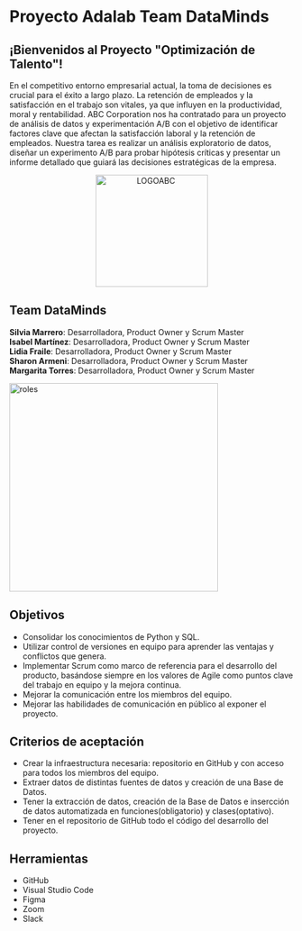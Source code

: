 # Proyecto Adalab Team DataMinds

## ¡Bienvenidos al Proyecto "Optimización de Talento"!

En el competitivo entorno empresarial actual, la toma de decisiones es crucial para el éxito a largo plazo. La retención de empleados y la satisfacción en el trabajo son vitales, ya que influyen en la productividad, moral y rentabilidad. ABC Corporation nos ha contratado para un proyecto de análisis de datos y experimentación A/B con el objetivo de identificar factores clave que afectan la satisfacción laboral y la retención de empleados. Nuestra tarea es realizar un análisis exploratorio de datos, diseñar un experimento A/B para probar hipótesis críticas y presentar un informe detallado que guiará las decisiones estratégicas de la empresa.
<p align="center" width="100%">
<img width="199" alt="LOGOABC" src="https://github.com/s-armeni/proyecto-da-promo-H-modulo-3-team-3-DataMinds/assets/164790212/3dc480ce-3750-40bc-bfed-f23db87774df">  
</p>  

## Team DataMinds
**Silvia Marrero**: Desarrolladora, Product Owner y Scrum Master  
**Isabel Martínez**: Desarrolladora, Product Owner y Scrum Master  
**Lidia Fraile**: Desarrolladora, Product Owner y Scrum Master  
**Sharon Armeni**: Desarrolladora, Product Owner y Scrum Master  
**Margarita Torres**: Desarrolladora, Product Owner y Scrum Master

<img width="370" alt="roles" src="https://github.com/s-armeni/proyecto-da-promo-H-modulo-3-team-3-DataMinds/assets/164790212/cd6d7b75-6519-419b-9b3e-45fb9755bf26">

## Objetivos
- Consolidar los conocimientos de Python y SQL.
- Utilizar control de versiones en equipo para aprender las ventajas y conflictos que genera.
- Implementar Scrum como marco de referencia para el desarrollo del producto, basándose siempre en los valores de Agile como puntos clave del trabajo en equipo y la mejora    continua.
- Mejorar la comunicación entre los miembros del equipo.
- Mejorar las habilidades de comunicación en público al exponer el proyecto.

## Criterios de aceptación
- Crear la infraestructura necesaria: repositorio en GitHub y con acceso para todos los miembros del equipo.
- Extraer datos de distintas fuentes de datos y creación de una Base de Datos.
- Tener la extracción de datos, creación de la Base de Datos e insercción de datos automatizada en funciones(obligatorio) y clases(optativo).
- Tener en el repositorio de GitHub todo el código del desarrollo del proyecto.

## Herramientas
- GitHub  
- Visual Studio Code  
- Figma  
- Zoom  
- Slack  

